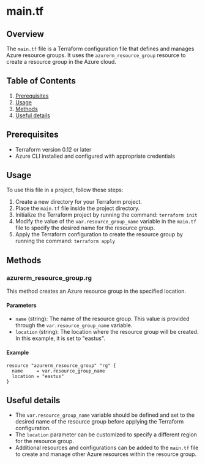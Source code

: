 # main.tf
## Overview
The `main.tf` file is a Terraform configuration file that defines and manages Azure resource groups. It uses the `azurerm_resource_group` resource to create a resource group in the Azure cloud.

## Table of Contents
1. [Prerequisites](#prerequisites)
2. [Usage](#usage)
3. [Methods](#methods)
4. [Useful details](#properties)

## Prerequisites
- Terraform version 0.12 or later
- Azure CLI installed and configured with appropriate credentials

## Usage
To use this file in a project, follow these steps:
1. Create a new directory for your Terraform project.
2. Place the `main.tf` file inside the project directory.
3. Initialize the Terraform project by running the command: `terraform init`
4. Modify the value of the `var.resource_group_name` variable in the `main.tf` file to specify the desired name for the resource group.
5. Apply the Terraform configuration to create the resource group by running the command: `terraform apply`

## Methods
### azurerm_resource_group.rg
This method creates an Azure resource group in the specified location.

#### Parameters
- `name` (string): The name of the resource group. This value is provided through the `var.resource_group_name` variable.
- `location` (string): The location where the resource group will be created. In this example, it is set to "eastus".

#### Example
```
resource "azurerm_resource_group" "rg" {
  name     = var.resource_group_name
  location = "eastus"
}
```

## Useful details
- The `var.resource_group_name` variable should be defined and set to the desired name of the resource group before applying the Terraform configuration.
- The `location` parameter can be customized to specify a different region for the resource group.
- Additional resources and configurations can be added to the `main.tf` file to create and manage other Azure resources within the resource group.